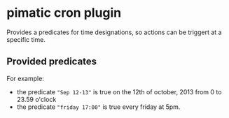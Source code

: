 pimatic cron plugin
===================

Provides a predicates for time designations, so actions can be triggert at a specific time.

Provided predicates
-------------------
For example:

 * the predicate `"Sep 12-13"` is true on the 12th of october, 2013 from 0 to 
   23.59 o'clock 
 * the predicate `"friday 17:00"` is true every friday at 5pm.
